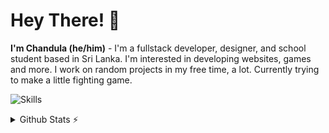 # Hey There! 👋
**I'm Chandula (he/him)** - I'm a fullstack developer, designer, and school student based in Sri Lanka. I'm interested in developing websites, games and more. I work on random projects in my free time, a lot. Currently trying to make a little fighting game.

![Skills](https://skillicons.dev/icons?i=html,css,js,py,svelte,ts,bootstrap,gatsby,react,angular,vscode,figma&perline=6)

<details>
  <summary>Github Stats ⚡</summary>
  <br />
  <p align="center">
  <img src="https://github-readme-stats.vercel.app/api?username=RedEdge967&theme=blueberry&count_private=true&hide_border=true&line_height=20">
  <img src="https://github-readme-stats.vercel.app/api/top-langs/?username=RedEdge967&layout=compact&theme=blueberry&count_private=true&hide_border=true">
  </p>
</details>
